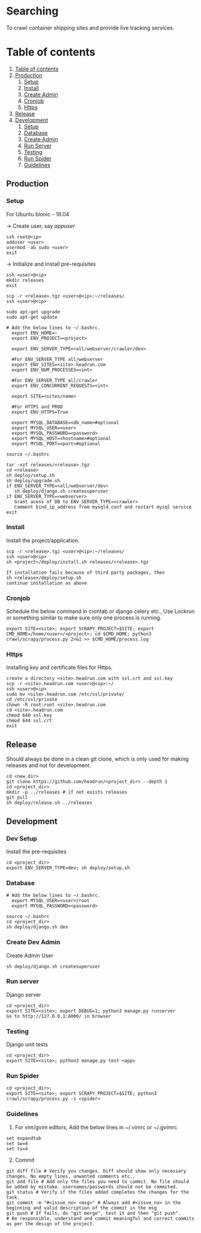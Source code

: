 # Searching
To crawl container shipping sites and provide live tracking services.

# Table of contents

   1. [Table of contents](#table-of-contents)
   1. [Production](#production)
      1. [Setup](#setup)
      1. [Install](#install)
      1. [Create Admin](#create-admin)
      1. [Cronjob](#cronjob)
      1. [Https](#https)
   1. [Release](#release)
   1. [Development](#development)
      1. [Setup](#dev-setup)
      1. [Database](#database)
      1. [Create Admin](#create-dev-admin)
      1. [Run Server](#run-server)
      1. [Testing](#testing)
      1. [Run Spider](#run-spider)
      1. [Guidelines](#guidelines)

## Production

### Setup
For Ubuntu bionic - 18.04

-> Create user, say *appuser*
 ```
 ssh root@<ip>
 adduser <user>
 usermod -aG sudo <user>
 exit
 ```
-> Initialize and Install pre-requisites
 ```
 ssh <user>@<ip>
 mkdir releases
 exit

 scp -r <release>.tgz <user>@<ip>:~/releases/
 ssh <user>@<ip>

 sudo apt-get upgrade
 sudo apt-get update

 # Add the below lines to ~/.bashrc.
   export ENV_HOME=~
   export ENV_PROJECT=<project>

   export ENV_SERVER_TYPE=<all/webserver/crawler/dev>

   #For ENV_SERVER_TYPE all/webserver
   export ENV_SITES=<site>.headrun.com
   export ENV_NUM_PROCESSES=<int>

   #For ENV_SERVER_TYPE all/crawler
   export ENV_CONCURRENT_REQUESTS=<int>

   export SITE=<sites/name>

   #For HTTPS and PROD 
   export ENV_HTTPS=True
    
   export MYSQL_DATABASE=<db_name>#optional
   export MYSQL_USER=<user>
   export MYSQL_PASSWORD=<password>
   export MYSQL_HOST=<hostname>#optional
   export MYSQL_PORT=<port>#optional

 source ~/.bashrc

 tar -xzf releases/<release>.tgz
 cd <release>
 sh deploy/setup.sh
 sh deploy/upgrade.sh
 if ENV_SERVER_TYPE=<all/webserver/dev>
    sh deploy/django.sh createsuperuser
 if ENV_SERVER_TYPE=<webserver>
    Grant acess of DB to ENV_SERVER_TYPE=<crawler>
    Comment bind_ip_address from mysqld.conf and restart mysql service
 exit
 ```

### Install
Install the project/application.

 ```
 scp -r <release>.tgz <user>@<ip>:~/releases/
 ssh <user>@<ip>
 sh <project>/deploy/install.sh releases/<release>.tgz

 If installation fails because of third party packages, then
 sh <release>/deploy/setup.sh
 continue installation as above
 ```

### Cronjob
Schedule the below command in crontab or django celery etc., Use Lockrun or something similar to make sure only one process is running.
 ```
 export SITE=<site>; export SCRAPY_PROJECT=$SITE; export CMD_HOME=/home/<user>/<project>; cd $CMD_HOME; python3 crawl/scrapy/process.py 2>&1 >> $CMD_HOME/process.log
 ```
 
### Https
Installing key and certificate files for Https.
 ```
 create a directory <site>.headrun.com with ssl.crt and ssl.key
 scp -r <site>.headrun.com <user>@<ip>:~/
 ssh <user>@<ip>
 sudo mv <site>.headrun.com /etc/ssl/private/
 cd /etc/ssl/private
 chown -R root:root <site>.headrun.com
 cd <site>.headrun.com
 chmod 640 ssl.key
 chmod 644 ssl.crt
 exit
 ```
 
## Release
Should always be done in a clean git clone, which is only used for making releases and not for development.
 ```
 cd <new_dir>
 git clone https://github.com/headrun/<project_dir> --depth 1
 cd <project_dir>
 mkdir -p ../releases # if not exists releases
 git pull
 sh deploy/release.sh ../releases
 ```
 
## Development

### Dev Setup

Install the pre-requisites
 ```
 cd <project_dir>
 export ENV_SERVER_TYPE=dev; sh deploy/setup.sh
 ```

### Database

 ```
 # Add the below lines to ~/.bashrc.
   export MYSQL_USER=<user>/root
   export MYSQL_PASSWORD=<password>

 source ~/.bashrc
 cd <project_dir>
 sh deploy/django.sh dev
 ```

### Create Dev Admin
Create Admin User

 ```
 sh deploy/django.sh createsuperuser
 ```

### Run server

Django server
 ```
 cd <project_dir>
 export SITE=<site>; export DEBUG=1; python3 manage.py runserver
 Go to http://127.0.0.1:8000/ in browser
 ```
### Testing
Django unit tests
 ```
 cd <project_dir>
 export SITE=<site>; python3 manage.py test <app>
 ```

### Run Spider
 ```
 cd <project_dir>;
 export SITE=<site>; export SCRAPY_PROJECT=$SITE; python3 crawl/scrapy/process.py -s <spider>
 ```

### Guidelines

1. For vim/gvim editors, Add the below lines in ~/.vimrc or ~/.gvimrc
 ```
 set expandtab
 set sw=4
 set ts=4
 ```
2. Commit
 ```
 git diff file # Verify you changes. Diff should show only necessary changes, No empty lines, unwanted comments etc.,
 git add file # Add only the files you need to commit. No file should be added by mistake. usernames/passwords should not be commited.
 git status # Verify if the files added completes the changes for the task.
 git commit -m "#<issue_no> <msg>" # Always add #<issue_no> in the beginning and valid description of the commit in the msg
 git push # If fails, do "git merge", test it and then "git push".
 # Be responsible, understand and commit meaningful and correct commits as per the design of the project.
 ```
